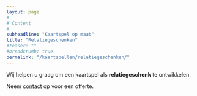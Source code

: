 ```yaml
---
layout: page
#
# Content
#
subheadline: "Kaartspel op maat"
title: "Relatiegeschenken"
#teaser: ""
#breadcrumb: true
permalink: "/kaartspellen/relatiegeschenken/"
---
```


Wij helpen u graag om een kaartspel als __relatiegeschenk__ te ontwikkelen.

Neem [contact](/contact) op voor een offerte.
